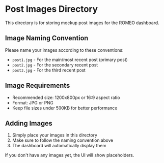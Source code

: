 # Post Images Directory

This directory is for storing mockup post images for the ROMEO dashboard.

## Image Naming Convention

Please name your images according to these conventions:

- `post1.jpg` - For the main/most recent post (primary post)
- `post2.jpg` - For the secondary recent post
- `post3.jpg` - For the third recent post

## Image Requirements

- Recommended size: 1200x800px or 16:9 aspect ratio
- Format: JPG or PNG
- Keep file sizes under 500KB for better performance

## Adding Images

1. Simply place your images in this directory
2. Make sure to follow the naming convention above
3. The dashboard will automatically display them

If you don't have any images yet, the UI will show placeholders. 